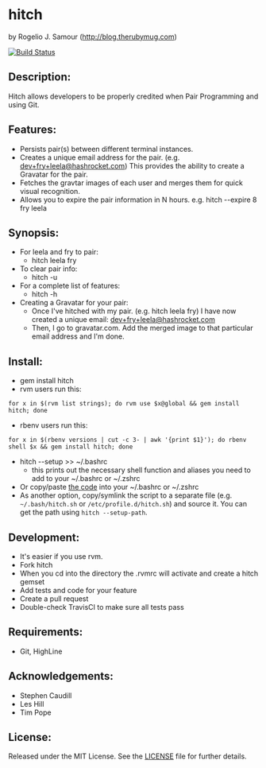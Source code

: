 hitch
=====
by Rogelio J. Samour (http://blog.therubymug.com)

[![Build Status](https://travis-ci.org/therubymug/hitch.png?branch=master)](https://travis-ci.org/therubymug/hitch)

Description:
-----------

Hitch allows developers to be properly credited when Pair Programming and using Git.

Features:
--------

* Persists pair(s) between different terminal instances.
* Creates a unique email address for the pair. (e.g. dev+fry+leela@hashrocket.com) This provides the ability to create a Gravatar for the pair.
* Fetches the gravtar images of each user and merges them for quick visual recognition.
* Allows you to expire the pair information in N hours. e.g. hitch --expire 8 fry leela

Synopsis:
--------

- For leela and fry to pair:
  - hitch leela fry
- To clear pair info:
  - hitch -u
- For a complete list of features:
  - hitch -h
- Creating a Gravatar for your pair:
  - Once I've hitched with my pair. (e.g. hitch leela fry) I have now created a unique email: dev+fry+leela@hashrocket.com
  - Then, I go to gravatar.com. Add the merged image to that particular email address and I'm done.

Install:
-------

* gem install hitch
* rvm users run this:
<pre><code>for x in $(rvm list strings); do rvm use $x@global && gem install hitch; done</code></pre>
* rbenv users run this:
<pre><code>for x in $(rbenv versions | cut -c 3- | awk '{print $1}'); do rbenv shell $x && gem install hitch; done</code></pre>
* hitch --setup >> ~/.bashrc
  - this prints out the necessary shell function and aliases you need to add to your ~/.bashrc or ~/.zshrc
* Or copy/paste [the code](lib/hitch/hitch.sh) into your ~/.bashrc or ~/.zshrc
* As another option, copy/symlink the script to a separate file (e.g. `~/.bash/hitch.sh` or `/etc/profile.d/hitch.sh`) and source it. You can get the path using `hitch --setup-path`.

Development:
-----------

* It's easier if you use rvm.
* Fork hitch
* When you cd into the directory the .rvmrc will activate and create a hitch gemset
* Add tests and code for your feature
* Create a pull request
* Double-check TravisCI to make sure all tests pass

Requirements:
------------

* Git, HighLine

Acknowledgements:
----------------

* Stephen Caudill
* Les Hill
* Tim Pope

License:
-------
Released under the MIT License.  See the [LICENSE][license] file for further details.

[license]: https://github.com/therubymug/hitch/blob/master/LICENSE.md
